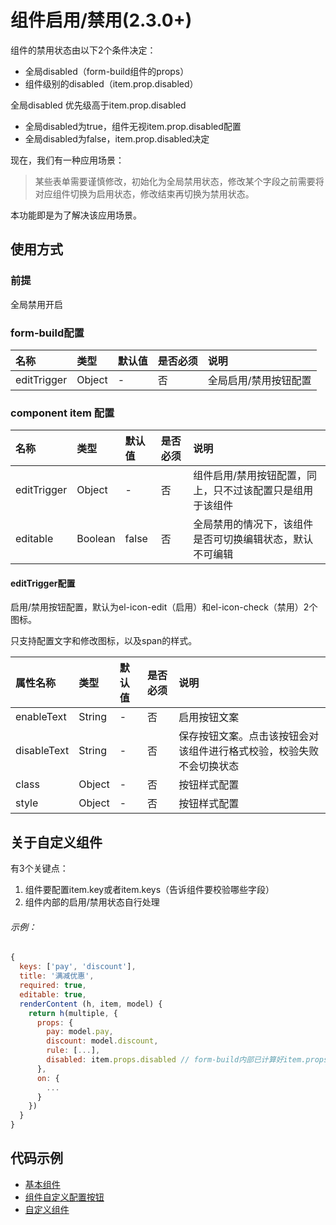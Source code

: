 # 组件启用/禁用(2.3.0+)

组件的禁用状态由以下2个条件决定：

* 全局disabled（form-build组件的props）
* 组件级别的disabled（item.prop.disabled）

全局disabled 优先级高于item.prop.disabled

* 全局disabled为true，组件无视item.prop.disabled配置
* 全局disabled为false，item.prop.disabled决定

现在，我们有一种应用场景：

> 某些表单需要谨慎修改，初始化为全局禁用状态，修改某个字段之前需要将对应组件切换为启用状态，修改结束再切换为禁用状态。

本功能即是为了解决该应用场景。

## 使用方式

### 前提

全局禁用开启

### form-build配置

名称  | 类型 | 默认值 | 是否必须 | 说明
:---- | :---- | :---- | :---- | :----
editTrigger | Object | - | 否 | 全局启用/禁用按钮配置


### component item 配置

名称  | 类型 | 默认值 | 是否必须 | 说明
:---- | :---- | :---- | :---- | :----
editTrigger | Object | - | 否 | 组件启用/禁用按钮配置，同上，只不过该配置只是组用于该组件
editable | Boolean | false | 否 | 全局禁用的情况下，该组件是否可切换编辑状态，默认不可编辑


#### editTrigger配置


启用/禁用按钮配置，默认为el-icon-edit（启用）和el-icon-check（禁用）2个图标。

只支持配置文字和修改图标，以及span的样式。

属性名称  | 类型 | 默认值 | 是否必须 | 说明
:---- | :---- | :---- | :---- | :----
enableText | String | - | 否 | 启用按钮文案
disableText | String | - | 否 | 保存按钮文案。点击该按钮会对该组件进行格式校验，校验失败不会切换状态
class | Object | - | 否 | 按钮样式配置
style | Object | - | 否 | 按钮样式配置

## 关于自定义组件

有3个关键点：

1. 组件要配置item.key或者item.keys（告诉组件要校验哪些字段）
2. 组件内部的启用/禁用状态自行处理

###### 示例：

```javascript
{
  keys: ['pay', 'discount'],
  title: '满减优惠',
  required: true,
  editable: true,
  renderContent (h, item, model) {
    return h(multiple, {
      props: {
        pay: model.pay,
        discount: model.discount,
        rule: [...],
        disabled: item.props.disabled // form-build内部已计算好item.props.disabled的值
      },
      on: {
        ...
      }
    })
  }
}
```

## 代码示例

  * [基本组件](http://gzgit.bestwehotel.com/app-javascript/form-build/blob/master/src/model/checkbox.config.js)
  * [组件自定义配置按钮](http://gzgit.bestwehotel.com/app-javascript/form-build/blob/master/src/model/datetime.config.js)
  * [自定义组件](http://gzgit.bestwehotel.com/app-javascript/form-build/blob/master/src/model/customer.config.js)

